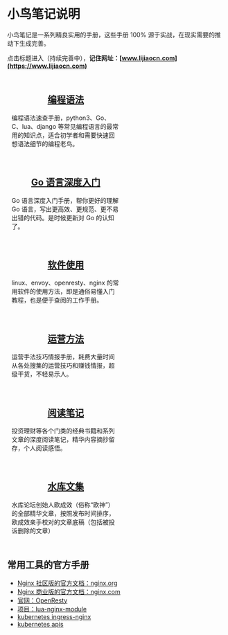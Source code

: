 # 小鸟笔记说明

小鸟笔记是一系列精良实用的手册，这些手册 100% 源于实战，在现实需要的推动下生成完善。

点击标题进入（持续完善中），**记住网址：[www.lijiaocn.com](https://www.lijiaocn.com)**

<div style="display:flex;flex-direction:row;justify-content;space-between;flex-wrap:wrap">
<div style="text-align:center;padding:10px;flex-shrink:1;flex-grow:0;width:250px">
<a href="../prog/index.html" title="小鸟笔记之编程手册"><h2>编程语法</h2></a>
<div style="text-align:left"><p>编程语法速查手册，python3、Go、C、lua、django 等常见编程语言的最常用的知识点，适合初学者和需要快速回想语法细节的编程老鸟。</p></div>
</div>
<div style="text-align:center;padding:10px;flex-shrink:1;flex-grow:0;width:250px">
<a href="../go-detail/index.html" title="小鸟笔记之Go语言深度入门"><h2>Go 语言深度入门</h2></a>
<div style="text-align:left"><p>Go 语言深度入门手册，帮你更好的理解 Go 语言，写出更高效、更规范、更不易出错的代码。是时候更新对 Go 的认知了。</p></div>
</div>
<div style="text-align:center;padding:10px;flex-shrink:1;flex-grow:0;width:250px">
<a href="../soft/index.html" title="小鸟笔记之软件手册"><h2>软件使用</h2></a>
<div style="text-align:left"><p>linux、envoy、openresty、nginx 的常用软件的使用方法，即是通俗易懂入门教程，也是便于查阅的工作手册。</p></div>
</div>
<div style="text-align:center;padding:10px;flex-shrink:1;flex-grow:0;width:250px">
<a href="../oper/index.html" title="小鸟笔记之运营手册"><h2>运营方法</h2></a>
<div style="text-align:left"><p>运营手法技巧情报手册，耗费大量时间从各处搜集的运营技巧和赚钱情报，超级干货，不轻易示人。</p></div>
</div>
<div style="text-align:center;padding:10px;flex-shrink:1;flex-grow:0;width:250px">
<a href="../book/index.html" title="小鸟笔记之阅读笔记"><h2>阅读笔记</h2></a>
<div style="text-align:left"><p>投资理财等各个门类的经典书籍和系列文章的深度阅读笔记，精华内容摘抄留存，个人阅读感悟。</p></div>
</div>
<div style="text-align:center;padding:10px;flex-shrink:1;flex-grow:0;width:250px">
<a href="../shuiku/index.html" title="小鸟笔记之水库文集"><h2>水库文集</h2></a>
<div style="text-align:left"><p>水库论坛创始人欧成效（俗称“欧神”）的全部精华文章，按照发布时间排序，欧成效亲手校对的文章底稿（包括被投诉删除的文章）</p></div>
</div>
</div>

## 常用工具的官方手册

* [Nginx 社区版的官方文档：nginx.org](http://nginx.org/)
* [Nginx 商业版的官方文档：nginx.com](https://www.nginx.com/)
* [官网：OpenResty](https://openresty.org/en/)
* [项目：lua-nginx-module](https://github.com/openresty/lua-nginx-module)
* [kubernetes ingress-nginx](https://kubernetes.github.io/ingress-nginx/)
* [kubernetes apis](https://kubernetes.io/docs/reference/kubernetes-api/api-index/)
